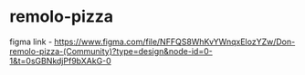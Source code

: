 # remolo-pizza

figma link - https://www.figma.com/file/NFFQS8WhKvYWnqxElozYZw/Don-remolo-pizza-(Community)?type=design&node-id=0-1&t=0sGBNkdjPf9bXAkG-0
